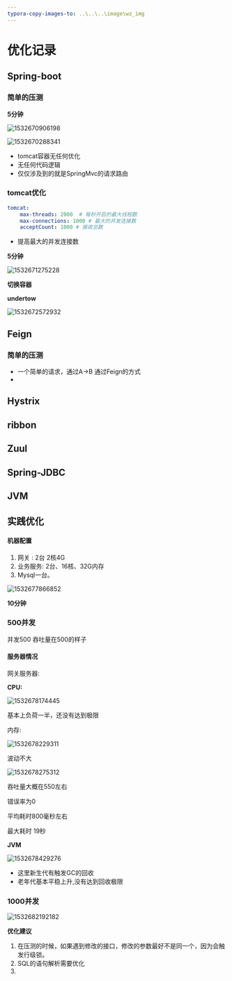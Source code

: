 ```yaml
---
typora-copy-images-to: ..\..\..\image\wz_img
---
```


# 优化记录

## Spring-boot

### 简单的压测

**5分钟**

![1532670906198](D:\github\MyHome\image\wz_img\1532670906198.png)

![1532670288341](D:\github\MyHome\image\wz_img\1532670288341.png)

- tomcat容器无任何优化
- 无任何代码逻辑
- 仅仅涉及到的就是SpringMvc的请求路由

### tomcat优化

```yml
tomcat:
    max-threads: 2000  # 每秒开启的最大线程数
    max-connections: 1000 # 最大的并发连接数
    acceptCount: 1000 # 接收总数
```

- 提高最大的并发连接数

**5分钟**

![1532671275228](D:\github\MyHome\image\wz_img\1532671275228.png)

**切换容器**

**undertow**

![1532672572932](D:\github\MyHome\image\wz_img\1532672572932.png)

## Feign

### 简单的压测

- 一个简单的请求，通过A->B 通过Feign的方式
- 







## Hystrix



## ribbon



## Zuul



## Spring-JDBC



## JVM



## 实践优化

#### 机器配置

1. 网关 : 2台 2核4G
2. 业务服务: 2台、16核、32G内存
3. Mysql一台。

![1532677866852](D:\github\MyHome\image\wz_img\1532677866852.png)

**10分钟**

### 500并发

并发500 吞吐量在500的样子

#### 服务器情况

网关服务器:

**CPU:**

![1532678174445](D:\github\MyHome\image\wz_img\1532678174445.png)

基本上负荷一半，还没有达到极限

内存:

![1532678229311](D:\github\MyHome\image\wz_img\1532678229311.png)

波动不大

![1532678275312](D:\github\MyHome\image\wz_img\1532678275312.png)



吞吐量大概在550左右

错误率为0

平均耗时800毫秒左右

最大耗时 19秒

**JVM**

![1532678429276](D:\github\MyHome\image\wz_img\1532678429276.png)

- 这里新生代有触发GC的回收
- 老年代基本平稳上升,没有达到回收极限



###  1000并发

![1532682192182](D:\github\MyHome\image\wz_img\1532682192182.png)





**优化建议**

1. 在压测的时候，如果遇到修改的接口，修改的参数最好不是同一个，因为会触发行级锁。
2. SQL的语句解析需要优化
3. 